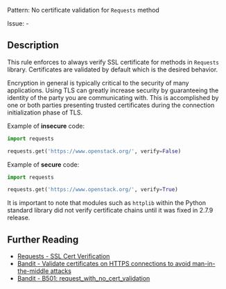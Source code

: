 Pattern: No certificate validation for `Requests` method

Issue: -

## Description

This rule enforces to always verify SSL certificate for methods in `Requests` library. Certificates are validated by default which is the desired behavior. 

Encryption in general is typically critical to the security of many
applications. Using TLS can greatly increase security by guaranteeing the
identity of the party you are communicating with. This is accomplished by one
or both parties presenting trusted certificates during the connection
initialization phase of TLS.


Example of **insecure** code:

```python
import requests

requests.get('https://www.openstack.org/', verify=False)
```

Example of **secure** code:

```python
import requests

requests.get('https://www.openstack.org/', verify=True)
```

It is important to note that modules such as `httplib` within the Python standard library did not verify certificate chains until it was fixed in 2.7.9 release.

## Further Reading

* [Requests - SSL Cert Verification](http://docs.python-requests.org/en/master/user/advanced/#ssl-cert-verification)
* [Bandit - Validate certificates on HTTPS connections to avoid man-in-the-middle attacks](https://security.openstack.org/guidelines/dg_validate-certificates.html)
* [Bandit - B501: request_with_no_cert_validation](https://bandit.readthedocs.io/en/1.7.4/plugins/b501_request_with_no_cert_validation.html)
